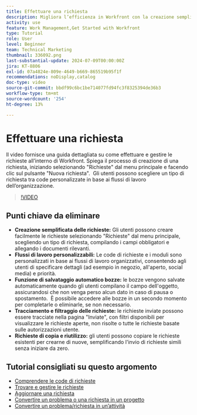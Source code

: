 ```yaml
---
title: Effettuare una richiesta
description: Migliora l’efficienza in Workfront con la creazione semplificata delle richieste, flussi di lavoro personalizzabili, bozze di salvataggio automatico, strumenti di tracciamento e filtro e la possibilità di copiare e riutilizzare le richieste.
activity: use
feature: Work Management,Get Started with Workfront
type: Tutorial
role: User
level: Beginner
team: Technical Marketing
thumbnail: 336092.png
last-substantial-update: 2024-07-09T00:00:00Z
jira: KT-8806
exl-id: 07a4824e-809e-4649-b669-865519b95f1f
recommendations: noDisplay,catalog
doc-type: video
source-git-commit: bbdf99c6bc1be714077fd94fc3f8325394de36b3
workflow-type: tm+mt
source-wordcount: '254'
ht-degree: 13%

---
```


# Effettuare una richiesta

Il video fornisce una guida dettagliata su come effettuare e gestire le richieste all’interno di Workfront. Spiega il processo di creazione di una richiesta, iniziando selezionando &quot;Richieste&quot; dal menu principale e facendo clic sul pulsante &quot;Nuova richiesta&quot;. &#x200B; Gli utenti possono scegliere un tipo di richiesta tra code personalizzate in base ai flussi di lavoro dell’organizzazione.

>[!VIDEO](https://video.tv.adobe.com/v/3413115/?quality=12&learn=on&enablevpops=1&captions=ita)

## Punti chiave da eliminare

* **Creazione semplificata delle richieste:** Gli utenti possono creare facilmente le richieste selezionando &quot;Richieste&quot; dal menu principale, scegliendo un tipo di richiesta, compilando i campi obbligatori e allegando i documenti rilevanti. &#x200B;
* **Flussi di lavoro personalizzabili:** Le code di richieste e i moduli sono personalizzati in base ai flussi di lavoro organizzativi, consentendo agli utenti di specificare dettagli (ad esempio in negozio, all&#39;aperto, social media) e priorità.
* **Funzione di salvataggio automatico bozze:** le bozze vengono salvate automaticamente quando gli utenti compilano il campo dell&#39;oggetto, assicurandosi che non venga perso alcun dato in caso di pausa o spostamento. &#x200B; È possibile accedere alle bozze in un secondo momento per completarle o eliminarle, se non necessario. &#x200B;
* **Tracciamento e filtraggio delle richieste:** le richieste inviate possono essere tracciate nella pagina &quot;Inviate&quot;, con filtri disponibili per visualizzare le richieste aperte, non risolte o tutte le richieste basate sulle autorizzazioni utente. &#x200B;
* **Richieste di copia e riutilizzo:** gli utenti possono copiare le richieste esistenti per crearne di nuove, semplificando l&#39;invio di richieste simili senza iniziare da zero.

## Tutorial consigliati su questo argomento

* [Comprendere le code di richieste](/help/manage-work/request-queues/understand-request-queues.md)
* [Trovare e gestire le richieste](/help/manage-work/issues-requests/find-requests.md)
* [Aggiornare una richiesta](/help/manage-work/issues-requests/update-a-request.md)
* [Convertire un problema o una richiesta in un progetto](/help/manage-work/issues-requests/create-a-project-from-a-request.md)
* [Convertire un problema/richiesta in un’attività](/help/manage-work/issues-requests/convert-issues-to-other-work-items.md)
